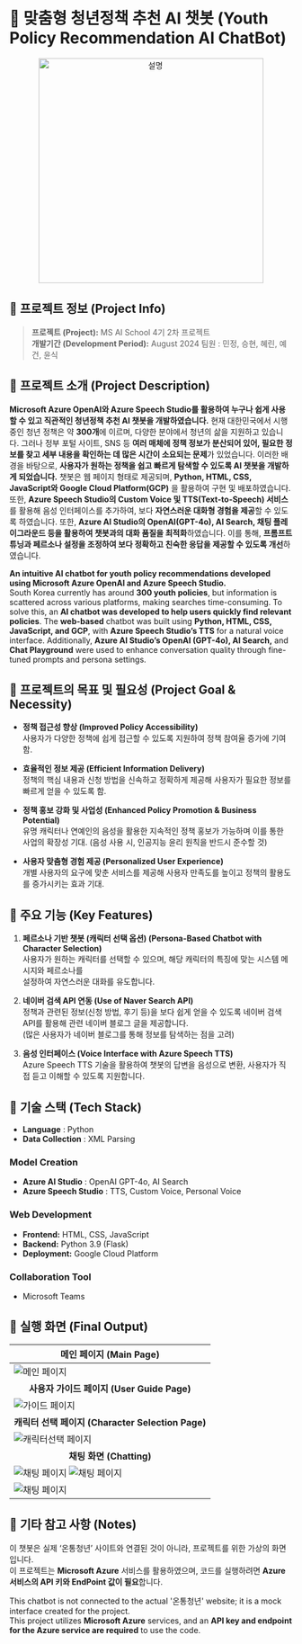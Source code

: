 # 📱 맞춤형 청년정책 추천 AI 챗봇 (Youth Policy Recommendation AI ChatBot)


<div align="center">
  <img src="https://github.com/user-attachments/assets/9fd977f9-5498-46c3-a9af-cc2223b2fc89" width="400" alt="설명">
</div>

## 📌 프로젝트 정보 (Project Info)
> **프로젝트 (Project):** MS AI School 4기 2차 프로젝트   
> **개발기간 (Development Period):** August 2024 
> 팀원 : 민정, 승현, 혜린, 예건, 윤식


## 📌 프로젝트 소개 (Project Description)  
**Microsoft Azure OpenAI와 Azure Speech Studio를 활용하여 누구나 쉽게 사용할 수 있고 직관적인 청년정책 추천 AI 챗봇을 개발하였습니다.**
현재 대한민국에서 시행 중인 청년 정책은 약 **300개**에 이르며, 다양한 분야에서 청년의 삶을 지원하고 있습니다. 그러나 정부 포털 사이트, SNS 등 **여러 매체에 정책 정보가 분산되어 있어, 필요한 정보를 찾고 세부 내용을 확인하는 데 많은 시간이 소요되는 문제**가 있었습니다. 이러한 배경을 바탕으로, **사용자가 원하는 정책을 쉽고 빠르게 탐색할 수 있도록 AI 챗봇을 개발하게 되었습니다.**
챗봇은 웹 페이지 형태로 제공되며, **Python, HTML, CSS, JavaScript와 Google Cloud Platform(GCP)** 을 활용하여 구현 및 배포하였습니다. 또한, **Azure Speech Studio의 Custom Voice 및 TTS(Text-to-Speech) 서비스**를 활용해 음성 인터페이스를 추가하여, 보다 **자연스러운 대화형 경험을 제공**할 수 있도록 하였습니다.
또한, **Azure AI Studio의 OpenAI(GPT-4o), AI Search, 채팅 플레이그라운드 등을 활용하여 챗봇과의 대화 품질을 최적화**하였습니다. 이를 통해, **프롬프트 튜닝과 페르소나 설정을 조정하여 보다 정확하고 친숙한 응답을 제공할 수 있도록 개선**하였습니다.    


**An intuitive AI chatbot for youth policy recommendations developed using Microsoft Azure OpenAI and Azure Speech Studio.**  
South Korea currently has around **300 youth policies**, but information is scattered across various platforms, making searches time-consuming. To solve this, an **AI chatbot was developed to help users quickly find relevant policies**. The **web-based** chatbot was built using **Python, HTML, CSS, JavaScript, and GCP**, with **Azure Speech Studio’s TTS** for a natural voice interface. Additionally, **Azure AI Studio’s OpenAI (GPT-4o), AI Search,** and **Chat Playground** were used to enhance conversation quality through fine-tuned prompts and persona settings.    



      


## 📌 프로젝트의 목표 및 필요성 (Project Goal & Necessity)
* **정책 접근성 향상 (Improved Policy Accessibility)**  
사용자가 다양한 정책에 쉽게 접근할 수 있도록 지원하여 정책 참여율 증가에 기여함.  

* **효율적인 정보 제공 (Efficient Information Delivery)**  
정책의 핵심 내용과 신청 방법을 신속하고 정확하게 제공해 사용자가 필요한 정보를 빠르게 얻을 수 있도록 함.   

* **정책 홍보 강화 및 사업성 (Enhanced Policy Promotion & Business Potential)**   
유명 캐릭터나 연예인의 음성을 활용한 지속적인 정책 홍보가 가능하며 이를 통한 사업의 확장성 기대. (음성 사용 시, 인공지능 윤리 원칙을 반드시 준수할 것)  

* **사용자 맞춤형 경험 제공 (Personalized User Experience)**  
개별 사용자의 요구에 맞춘 서비스를 제공해 사용자 만족도를 높이고 정책의 활용도를 증가시키는 효과 기대.



## 📌 주요 기능 (Key Features)

1. **페르소나 기반 챗봇 (캐릭터 선택 옵션) (Persona-Based Chatbot with Character Selection)**  
	사용자가 원하는 캐릭터를 선택할 수 있으며, 해당 캐릭터의 특징에 맞는 시스템 메시지와 페르소나를  
설정하여 자연스러운 대화를 유도합니다.

3. **네이버 검색 API 연동 (Use of Naver Search API)**  
	정책과 관련된 정보(신청 방법, 후기 등)을 보다 쉽게 얻을 수 있도록 네이버 검색 API를 활용해 관련 네이버 블로그 글을 제공합니다.  
(많은 사용자가 네이버 블로그를 통해 정보를 탐색하는 점을 고려)

4. **음성 인터페이스 (Voice Interface with Azure Speech TTS)**  
	Azure Speech TTS 기술을 활용하여 챗봇의 답변을 음성으로 변환, 사용자가 직접 듣고 이해할 수 있도록 지원합니다.  



## 📌 기술 스택 (Tech Stack)
- **Language** : Python  
- **Data Collection** : XML Parsing  

### Model Creation     
- **Azure AI Studio** : OpenAI GPT-4o, AI Search   
- **Azure Speech Studio** : TTS, Custom Voice, Personal Voice   

### Web Development 
- **Frontend:** HTML, CSS, JavaScript 
- **Backend:** Python 3.9 (Flask) 
- **Deployment:** Google Cloud Platform

### Collaboration Tool
- Microsoft Teams


## 📌 실행 화면 (Final Output)
| <div align="center">메인 페이지 (Main Page)</div> |
|---|
| ![메인 페이지](https://github.com/user-attachments/assets/cc05b1cb-3c08-4cab-ac54-764ac6b59df5) |
| <div align="center"><b>사용자 가이드 페이지 (User Guide Page)</b></div> |
| ![가이드 페이지](https://github.com/user-attachments/assets/d348d7ff-c663-48c4-9d45-3a481ecab202) |
| <div align="center"><b>캐릭터 선택 페이지 (Character Selection Page)</b></div> |
| ![캐릭터선택 페이지](https://github.com/user-attachments/assets/f18a6f3a-a583-4a0e-8b0b-2564c40ff3dc) |
| <div align="center"><b>채팅 화면 (Chatting)</b></div> |
| ![채팅 페이지](https://github.com/user-attachments/assets/c40e5500-ce39-4baf-8590-60150424e9d2) ![채팅 페이지](https://github.com/user-attachments/assets/caaaf82f-0a24-43bd-b73c-f222dcb18cb2) |
| ![채팅 페이지](https://github.com/user-attachments/assets/7c5c0927-f76e-4957-bbd6-ff11bae8257d) |

## 📌 기타 참고 사항 (Notes)
  이 챗봇은 실제 ‘온통청년’ 사이트와 연결된 것이 아니라, 프로젝트를 위한 가상의 화면입니다.  
  이 프로젝트는 **Microsoft Azure** 서비스를 활용하였으며, 코드를 실행하려면 **Azure 서비스의 API 키와 EndPoint 값이 필요**합니다.  
  
  This chatbot is not connected to the actual '온통청년' website; it is a mock interface created for the project.  
  This project utilizes **Microsoft Azure** services, and an **API key and endpoint for the Azure service are required** to use the code.
